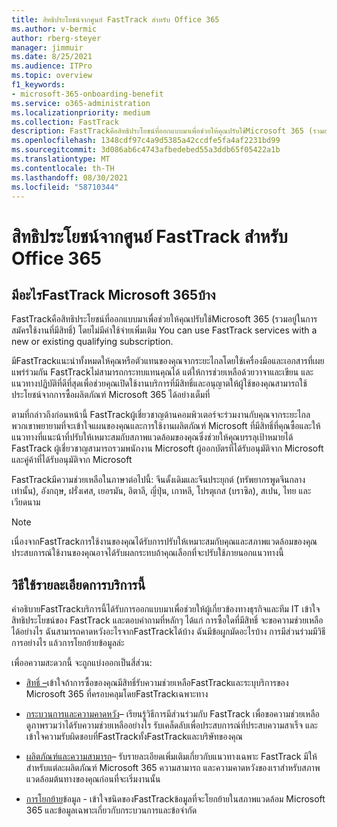 ```yaml
---
title: สิทธิประโยชน์จากศูนย์ FastTrack สำหรับ Office 365
ms.author: v-bermic
author: rberg-steyer
manager: jimmuir
ms.date: 8/25/2021
ms.audience: ITPro
ms.topic: overview
f1_keywords:
- microsoft-365-onboarding-benefit
ms.service: o365-administration
ms.localizationpriority: medium
ms.collection: FastTrack
description: FastTrackคือสิทธิประโยชน์ที่ออกแบบมาเพื่อช่วยให้คุณปรับใช้Microsoft 365 (รวมอยู่ในการสมัครใช้งานที่มีสิทธิ์) โดยไม่มีค่าใช้จ่ายเพิ่มเติม You can use FastTrack services with a new or existing qualifying subscription.
ms.openlocfilehash: 1348cdf97c4a9d5385a42ccdfe5fa4af2231bd99
ms.sourcegitcommit: 3d086ab6c4743afbedebed55a3ddb65f05422a1b
ms.translationtype: MT
ms.contentlocale: th-TH
ms.lasthandoff: 08/30/2021
ms.locfileid: "58710344"
---
```

# <a name="fasttrack-center-benefit-for-microsoft-365"></a>สิทธิประโยชน์จากศูนย์ FastTrack สำหรับ Office 365

## <a name="what-is-fasttrack-for-microsoft-365"></a>มีอะไรFastTrack Microsoft 365บ้าง

FastTrackคือสิทธิประโยชน์ที่ออกแบบมาเพื่อช่วยให้คุณปรับใช้Microsoft 365 (รวมอยู่ในการสมัครใช้งานที่มีสิทธิ์) โดยไม่มีค่าใช้จ่ายเพิ่มเติม You can use FastTrack services with a new or existing qualifying subscription.

มีFastTrackแนะนําทั้งหมดให้คุณหรือตัวแทนของคุณจากระยะไกลโดยใช้เครื่องมือและเอกสารที่เผยแพร่ร่วมกัน FastTrackไม่สามารถกระทบแทนคุณได้ แต่ให้การช่วยเหลือด้วยวาจาและเขียน และแนวทางปฏิบัติที่ดีที่สุดเพื่อช่วยคุณเปิดใช้งานบริการที่มีสิทธิ์และอนุญาตให้ผู้ใช้ของคุณสามารถใช้ประโยชน์จากการซื้อผลิตภัณฑ์ Microsoft 365 ได้อย่างเต็มที่

ตามที่กล่าวถึงก่อนหน้านี้ FastTrackผู้เชี่ยวชาญด้านคอมพิวเตอร์จะร่วมงานกับคุณจากระยะไกล พวกเขาพยายามที่จะเข้าใจแผนของคุณและการใช้งานผลิตภัณฑ์ Microsoft ที่มีสิทธิ์ที่คุณซื้อและให้แนวทางที่แนะน้าที่ปรับให้เหมาะสมกับสภาพแวดล้อมของคุณซึ่งช่วยให้คุณบรรลุเป้าหมายได้ FastTrack ผู้เชี่ยวชาญสามารถรวมพนักงาน Microsoft ผู้ออกบัตรที่ได้รับอนุมัติจาก Microsoft และคู่ค้าที่ได้รับอนุมัติจาก Microsoft

FastTrackมีความช่วยเหลือในภาษาต่อไปนี้: จีนดั้งเดิมและจีนประยุกต์ (ทรัพยากรพูดจีนกลางเท่านั้น), อังกฤษ, ฝรั่งเศส, เยอรมัน, อิตาลี, ญี่ปุ่น, เกาหลี, โปรตุเกส (บราซิล), สเปน, ไทย และเวียดนาม 

> [!NOTE]
> เนื่องจากFastTrackการใช้งานของคุณได้รับการปรับให้เหมาะสมกับคุณและสภาพแวดล้อมของคุณ ประสบการณ์ใช้งานของคุณอาจได้รับผลกระทบถ้าคุณเลือกที่จะปรับใช้ภายนอกแนวทางนี้

## <a name="how-to-use-this-service-description"></a>วิธีใช้รายละเอียดการบริการนี้

คําอธิบายFastTrackบริการนี้ได้รับการออกแบบมาเพื่อช่วยให้ผู้เกี่ยวข้องทางธุรกิจและทีม IT เข้าใจสิทธิประโยชน์ของ FastTrack และตอบคําถามที่หลักๆ ได้แก่ การซื้อใดที่มีสิทธิ์ จะขอความช่วยเหลือได้อย่างไร ฉันสามารถคาดหวังอะไรจากFastTrackได้บ้าง ฉันมีข้อผูกมัดอะไรบ้าง การมีส่วนร่วมมีวิธีการอย่างไร แล้วการโยกย้ายข้อมูลล่ะ

เพื่ออความสะดวกนี้ จะถูกแบ่งออกเป็นสี่ส่วน:

  - [สิทธิ์ –](eligibility.md)เข้าใจถ้าการซื้อของคุณมีสิทธิ์รับความช่วยเหลือFastTrackและระบุบริการของ Microsoft 365 ที่ครอบคลุมโดยFastTrackเฉพาะทาง

  - [กระบวนการและความคาดหวัง](process-and-expectations.md)– เรียนรู้วิธีการมีส่วนร่วมกับ FastTrack เพื่อขอความช่วยเหลือ ดูภาพรวมว่าได้รับความช่วยเหลืออย่างไร รับเคล็ดลับเพื่อประสบการณ์ที่ประสบความสาเร็จ และเข้าใจความรับผิดชอบที่FastTrackทั้งFastTrackและบริษัทของคุณ

  - [ผลิตภัณฑ์และความสามารถ](products-and-capabilities.md)– รับรายละเอียดเพิ่มเติมเกี่ยวกับแนวทางเฉพาะ FastTrack มีให้สําหรับแต่ละผลิตภัณฑ์ Microsoft 365 ความสามารถ และความคาดหวังของเราสําหรับสภาพแวดล้อมต้นทางของคุณก่อนที่จะเริ่มงานนั้น

  - [การโยกย้าย](data-migration.md)ข้อมูล - เข้าใจชนิดของFastTrackข้อมูลที่จะโยกย้ายในสภาพแวดล้อม Microsoft 365 และข้อมูลเฉพาะเกี่ยวกับกระบวนการและข้อจํากัด
